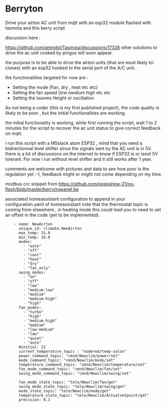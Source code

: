 # Berryton
Drive your airton AC unit from mqtt with an esp32 module flashed with tasmota and this berry script

discussion here : 

https://github.com/arendst/Tasmota/discussions/17328
other solutions to drive the ac unit cooked by pingus will soon appear.

the purpose is to be able to drive the airton units (that are most likely tcl clones) with an esp32 hooked to the serial port of the A/C unit.

the functionalities targeted for now are : 

- Setting the mode (Fan, dry , heat etc etc)
- Setting the fan speed (low medium high etc etc
- Setting the louvres Height or oscillation

As not being a coder (this is my first published project), the code quality is likely to be poor , but the initial functionalities are working.

the initial functionality is working, while first running the script, wait 1 to 2 minutes for the script to recover the ac unit status to give correct feedback on mqtt.

i run this script with a M5stack atom ESP32 , mind that you need a bidirectionnal level shifter since the signals sent by the AC unit is in 5V.
there is a lot of discussions on the internet to know if ESP32 is or isnot 5V tolerant. For now i run without level shifter and it still works after 1 year.


comments are welcome with pictures and data to see how poor is the regulation yet :-), feedback  might or might not come depending on my time.


modbus crc snippet from  https://github.com/peepshow-21/ns-flash/blob/master/berry/nxpanel.be

associated homeassistant configuration to append in your configuration.yaml of homeassistant
note that the thermostat topic is coming from elsewhere , in heating mode this could lead you to need to set an offset in the code (yet to be implemented).
```
    - name: NewAirton
      unique_id: climate.NewAirton
      max_temp: 31.0
      min_temp: 16.0
      modes:
        - "auto"
        - "off"
        - "cool"
        - "heat"
        - "dry"
        - "fan_only"
      swing_modes:
        - "on"
        - "off"
        - "low"
        - "medium-low"
        - "medium"
        - "medium-high"
        - "high"
      fan_modes:
        - "turbo"
        - "high"
        - "medium-high"
        - "medium"
        - "low-medium"
        - "low"
        - "quiet"
        - "auto"
      #initial: 21
      current_temperature_topic : "nodered/temp-salon"
      power_command_topic: "cmnd/Newclim/power/set"
      mode_command_topic: "cmnd/Newclim/mode/set"
      temperature_command_topic: "cmnd/Newclim/temperature/set"
      fan_mode_command_topic: "cmnd/Newclim/fan/set"
      swing_mode_command_topic: "cmnd/Newclim/swing/set"
      
      fan_mode_state_topic: "tele/Newclim/fan/get"
      swing_mode_state_topic: "tele/Newclim/swing/get"
      mode_state_topic: "tele/Newclim/mode/get"
      temperature_state_topic: "tele/Newclim/Actualsetpoint/get"
      precision: 0.1

```





